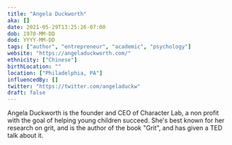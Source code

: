 ```yaml
---
title: "Angela Duckworth"
aka: []
date: 2021-05-29T13:25:26-07:00
dob: 1970-MM-DD
dod: YYYY-MM-DD
tags: ["author", "entrepreneur", "academic", "psychology"]
website: "https://angeladuckworth.com/"
ethnicity: ["Chinese"]
birthLocation: ""
location: ["Philadelphia, PA"]
influencedBy: []
twitter: "https://twitter.com/angeladuckw"
draft: false
---
```


Angela Duckworth is the founder and CEO of Character Lab, a non profit with the goal of helping young children succeed. She's best known for her research on grit, and is the author of the book "Grit", and has given a TED talk about it.

